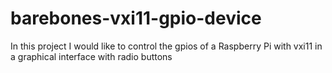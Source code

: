 # barebones-vxi11-gpio-device
 In this project I would like to control the gpios of a Raspberry Pi with vxi11 in a graphical interface with radio buttons
